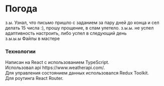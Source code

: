 <h1>Погода</h1>

з.ы. Узнал, что письмо пришло с заданием за пару дней до конца и сел делать 15 числа :), прошу прощение, в спам улетело. з.ы.ы. не успел адаптивность настроить, либо успел в следующий день<br>
з.ы.ы.ы Файлы в мастере<br>
<h3><b>Технологии</b></h3>
Написан на React с использованием TypeScript.<br>
Использовал api https://www.weatherapi.com/.<br>
Для управления состоянием данных использовался Redux Toolkit.<br>
Для роутинга React Router.

